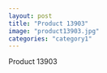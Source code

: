 ```yaml
---
layout: post
title: "Product 13903"
image: "product13903.jpg"
categories: "category1"
---
```

Product 13903
